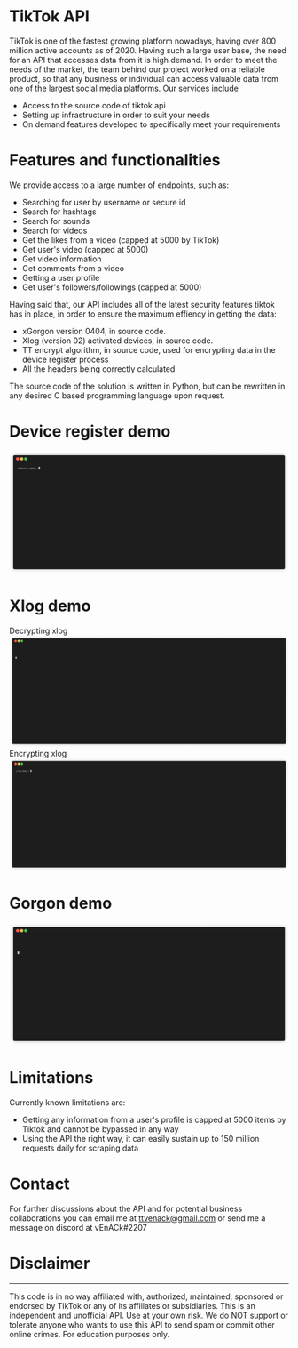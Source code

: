# TikTok API 

TikTok is one of the fastest growing platform nowadays, having over 800 million active accounts as of 2020. Having such a large user base, the need for an API that accesses data from it is high demand. In order to meet the needs of the market, the team behind our project worked on a reliable product, so that any business or individual can access valuable data from one of the largest social media platforms.
Our services include

  - Access to the source code of tiktok api
  - Setting up infrastructure in order to suit your needs
  - On demand features developed to specifically meet your requirements

# Features and functionalities
We provide access to a large number of endpoints, such as:
  - Searching for user by username or secure id
  - Search for hashtags
  - Search for sounds
  - Search for videos
  - Get the likes from a video (capped at 5000 by TikTok)
  - Get user's video (capped at 5000)
  - Get video information
  - Get comments from a video
  - Getting a user profile
  - Get user's followers/followings (capped at 5000)

Having said that, our API includes all of the latest security features tiktok has in place, in order to ensure the maximum effiency in getting the data:

  - xGorgon version 0404, in source code.
  - Xlog (version 02) activated devices, in source code.
  - TT encrypt algorithm, in source code, used for encrypting data in the device register process
  - All the headers being correctly calculated

The source code of the solution is written in Python, but can be rewritten in any desired C based programming language upon request.

# Device register demo
![](dev_register.gif)

# Xlog demo
Decrypting xlog
![decrypt](xlog_decrypt.gif)
Encrypting xlog
![encrypt](xlog_encrypt.gif)

# Gorgon demo
![](gorgon_demo.gif)


# Limitations

Currently known limitations are:

- Getting any information from a user's profile is capped at 5000 items by Tiktok and cannot be bypassed in any way
- Using the API the right way, it can easily sustain up to 150 million requests daily for scraping data


# Contact

For further discussions about the API and for potential business collaborations you can email me at ttvenack@gmail.com or send me a message on discord at vEnACk#2207

# Disclaimer
-----
This code is in no way affiliated with, authorized, maintained, sponsored or endorsed by TikTok or any of its affiliates or subsidiaries. This is an independent and unofficial API. Use at your own risk. We do NOT support or tolerate anyone who wants to use this API to send spam or commit other online crimes. For education purposes only.
